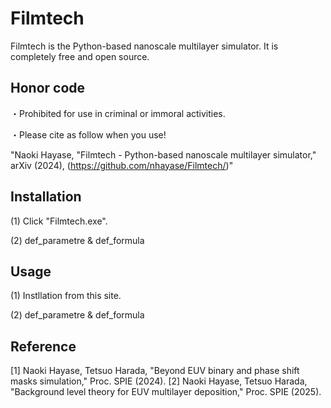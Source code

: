 # Filmtech
Filmtech is the Python-based nanoscale multilayer simulator. It is completely free and open source. 

## Honor code
・Prohibited for use in criminal or immoral activities.

・Please cite as follow when you use!
  
  "Naoki Hayase, "Filmtech - Python-based nanoscale multilayer simulator," arXiv (2024), (https://github.com/nhayase/Filmtech/)"

## Installation

(1) Click "Filmtech.exe".

(2) def_parametre & def_formula

## Usage

(1) Instllation from this site.

(2) def_parametre & def_formula

## Reference
[1] Naoki Hayase, Tetsuo Harada, "Beyond EUV binary and phase shift masks simulation," Proc. SPIE (2024).
[2] Naoki Hayase, Tetsuo Harada, "Background level theory for EUV multilayer deposition," Proc. SPIE (2025).
